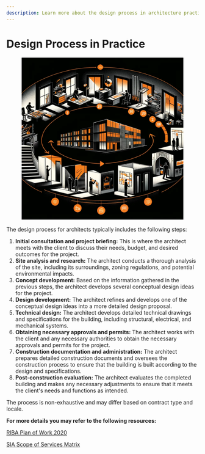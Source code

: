 ```yaml
---
description: Learn more about the design process in architecture practice
---
```


# Design Process in Practice

<figure><img src="../.gitbook/assets/Processes in Building Projects.png" alt=""><figcaption></figcaption></figure>

The design process for architects typically includes the following steps:

1. **Initial consultation and project briefing:** This is where the architect meets with the client to discuss their needs, budget, and desired outcomes for the project.
2. **Site analysis and research:** The architect conducts a thorough analysis of the site, including its surroundings, zoning regulations, and potential environmental impacts.
3. **Concept development:** Based on the information gathered in the previous steps, the architect develops several conceptual design ideas for the project.
4. **Design development:** The architect refines and develops one of the conceptual design ideas into a more detailed design proposal.
5. **Technical design:** The architect develops detailed technical drawings and specifications for the building, including structural, electrical, and mechanical systems.
6. **Obtaining necessary approvals and permits:** The architect works with the client and any necessary authorities to obtain the necessary approvals and permits for the project.
7. **Construction documentation and administration:** The architect prepares detailed construction documents and oversees the construction process to ensure that the building is built according to the design and specifications.
8. **Post-construction evaluation:** The architect evaluates the completed building and makes any necessary adjustments to ensure that it meets the client's needs and functions as intended.

The process is non-exhaustive and may differ based on contract type and locale.

**For more details you may refer to the following resources:**

[RIBA Plan of Work 2020](https://www.architecture.com/knowledge-and-resources/resources-landing-page/riba-plan-of-work)

[SIA Scope of Services Matrix](https://apex.sia.org.sg/xshare/SIA\_Scope\_of\_Service\_Matrix-20180814-for\_website.pdf)
